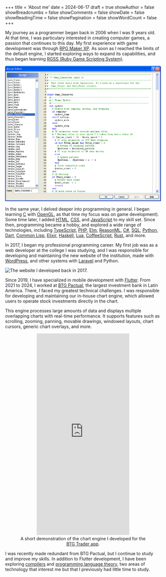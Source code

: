 +++
title = 'About me'
date = 2024-06-17
draft = true
showAuthor = false
showBreadcrumbs = false
showComments = false
showDate = false
showReadingTime = false
showPagination = false
showWordCount = false
+++

My journey as a programmer began back in 2006 when I was 9 years old. At that time, I was particulary interested in creating computer games, a passion that continues to this day. My first experience with game development was through [RPG Maker XP](https://www.rpgmakerweb.com/products/rpg-maker-xp). As soon as I reached the limits of the default engine, I started exploring ways to expand its capabilities, and thus began learning [RGSS (Ruby Game Scripting System)](https://ja.wikipedia.org/wiki/RGSS).

![RPG Maker XP script editor](rpg-maker.png "The RPG Maker XP script editor, in all its glory.")

In the same year, I delved deeper into programming in general. I began learning [C](https://en.wikipedia.org/wiki/C_(programming_language)) with [OpenGL](https://en.wikipedia.org/wiki/OpenGL), as that time my focus was on game development). Some time later, I added [HTML](https://en.wikipedia.org/wiki/HTML), [CSS](https://en.wikipedia.org/wiki/CSS), and [JavaScript](https://en.wikipedia.org/wiki/JavaScript) to my skill set. Since then, programming became a hobby, and explored a wide range of technologies, including [TypeScript](https://en.wikipedia.org/wiki/TypeScript), [PHP](https://en.wikipedia.org/wiki/PHP), [Elm](https://en.wikipedia.org/wiki/Elm_(programming_language)), [ReasonML](https://en.wikipedia.org/wiki/Reason_(programming_language)), [C#](https://en.wikipedia.org/wiki/C_Sharp_(programming_language)), [SQL](https://en.wikipedia.org/wiki/SQL), [Python](https://en.wikipedia.org/wiki/Python_(programming_language)), [Dart](https://en.wikipedia.org/wiki/Dart_(programming_language)), [Common Lisp](https://en.wikipedia.org/wiki/Common_Lisp), [Elixir](https://en.wikipedia.org/wiki/Elixir_(programming_language)), [Haskell](https://en.wikipedia.org/wiki/Haskell), [Lua](https://en.wikipedia.org/wiki/Lua_(programming_language)), [CoffeeScript](https://en.wikipedia.org/wiki/CoffeeScript), [Rust](https://en.wikipedia.org/wiki/Rust_(programming_language)), and more.

In 2017, I began my professional programming career. My first job was as a web developer at the college I was studying, and I was responsible for developing and maintaining the new website of the institution, made with [WordPress](https://en.wikipedia.org/wiki/WordPress), and other systems with [Laravel](https://en.wikipedia.org/wiki/Laravel) and Python.

![The website I developed back in 2017.](unasp-br.png "You can still [access](https://unasp.br) the website I developed back then.")

Since 2019, I have specialized in mobile development with [Flutter](https://en.wikipedia.org/wiki/Flutter_(software)). From 2021 to 2024, I worked at [BTG Pactual](https://en.wikipedia.org/wiki/BTG_Pactual), the largest investment bank in Latin America. There, I faced my greatest technical challenges. I was responsible for developing and maintaining our in-house chart engine, which allowed users to operate stock investments directly in the chart.

This engine processes large amounts of data and displays multiple overlapping charts with real-time performance. It supports features such as scrolling, zooming, panning, movable drawings, windowed layouts, chart cursors, generic chart overlays, and more.

<figure style="text-align: center">
<iframe width="300" height="650" src="https://www.youtube.com/embed/rtExnXFbse4?playlist=rtExnXFbse4&disablekb=1&controls=0&autoplay=1&mute=1&color=black&fs=0&loop=1" title="YouTube video player" frameborder="0" allow="accelerometer; autoplay; clipboard-write; encrypted-media; gyroscope; picture-in-picture; web-share" referrerpolicy="strict-origin-when-cross-origin" style="margin: auto"></iframe>
<figcaption>A short demonstration of the chart engine I developed for the <a href="https://play.google.com/store/apps/details?id=com.btg.pactual.homebroker.mobile&hl=en">BTG Trader app</a>.</figcaption>
</figure>

I was recently made redundant from BTG Pactual, but I continue to study and improve my skills. In addition to Flutter development, I have been exploring [compilers](https://en.wikipedia.org/wiki/Compiler) and [programming language theory](https://en.wikipedia.org/wiki/Programming_language_theory), two areas of technology that interest me but that I previously had little time to study.

